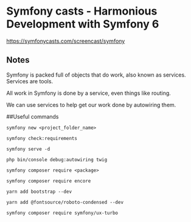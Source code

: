# Symfony casts - Harmonious Development with Symfony 6

https://symfonycasts.com/screencast/symfony

## Notes

Symfony is packed full of objects that do work, also known as services.
Services are tools.

All work in Symfony is done by a service, even things like routing.

We can use services to help get our work done by autowiring them.

##Useful commands

```
symfony new <project_folder_name>

symfony check:requirements

symfony serve -d

php bin/console debug:autowiring twig

symfony composer require <package>

symfony composer require encore

yarn add bootstrap --dev

yarn add @fontsource/roboto-condensed --dev

symfony composer require symfony/ux-turbo
```
